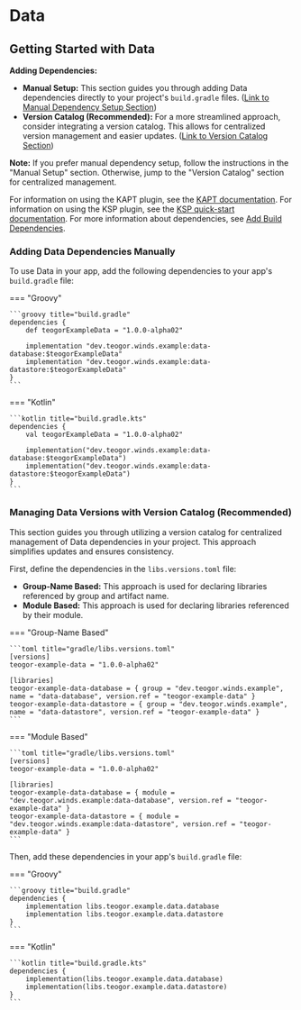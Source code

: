 # Data

[//]: # (REGION-DEPENDENCIES)

## Getting Started with Data

**Adding Dependencies:**

* **Manual Setup:**  This section guides you through adding Data dependencies directly to your project's `build.gradle` files. ([Link to Manual Dependency Setup Section](#adding-Data-dependencies-manually))
* **Version Catalog (Recommended):** For a more streamlined approach, consider integrating a version catalog. This allows for centralized version management and easier updates. ([Link to Version Catalog Section](#managing-Data-versions-with-version-catalog-recommended))

**Note:** If you prefer manual dependency setup, follow the instructions in the "Manual Setup" section. Otherwise, jump to the "Version Catalog" section for centralized management.

For information on using the KAPT plugin, see the [KAPT documentation](https://kotlinlang.org/docs/kapt.html).
For information on using the KSP plugin, see the [KSP quick-start documentation](https://kotlinlang.org/docs/ksp-quickstart.html).
For more information about dependencies, see [Add Build Dependencies](https://developer.android.com/studio/build/dependencies).

### Adding Data Dependencies Manually

To use Data in your app, add the following dependencies to your app's `build.gradle` file:

=== "Groovy"

    ```groovy title="build.gradle"
    dependencies {
        def teogorExampleData = "1.0.0-alpha02"
        
        implementation "dev.teogor.winds.example:data-database:$teogorExampleData"
        implementation "dev.teogor.winds.example:data-datastore:$teogorExampleData"
    }
    ```

=== "Kotlin"

    ```kotlin title="build.gradle.kts"
    dependencies {
        val teogorExampleData = "1.0.0-alpha02"
        
        implementation("dev.teogor.winds.example:data-database:$teogorExampleData")
        implementation("dev.teogor.winds.example:data-datastore:$teogorExampleData")
    }
    ```

### Managing Data Versions with Version Catalog (Recommended)

This section guides you through utilizing a version catalog for centralized management of Data dependencies in your project. This approach simplifies updates and ensures consistency.

First, define the dependencies in the `libs.versions.toml` file:

- **Group-Name Based:** This approach is used for declaring libraries referenced by group and artifact name.
- **Module Based:** This approach is used for declaring libraries referenced by their module.

=== "Group-Name Based"

    ```toml title="gradle/libs.versions.toml"
    [versions]
    teogor-example-data = "1.0.0-alpha02"
    
    [libraries]
    teogor-example-data-database = { group = "dev.teogor.winds.example", name = "data-database", version.ref = "teogor-example-data" }
    teogor-example-data-datastore = { group = "dev.teogor.winds.example", name = "data-datastore", version.ref = "teogor-example-data" }
    ```

=== "Module Based"

    ```toml title="gradle/libs.versions.toml"
    [versions]
    teogor-example-data = "1.0.0-alpha02"
    
    [libraries]
    teogor-example-data-database = { module = "dev.teogor.winds.example:data-database", version.ref = "teogor-example-data" }
    teogor-example-data-datastore = { module = "dev.teogor.winds.example:data-datastore", version.ref = "teogor-example-data" }
    ```

Then, add these dependencies in your app's `build.gradle` file:

=== "Groovy"

    ```groovy title="build.gradle"
    dependencies {
        implementation libs.teogor.example.data.database
        implementation libs.teogor.example.data.datastore
    }
    ```

=== "Kotlin"

    ```kotlin title="build.gradle.kts"
    dependencies {
        implementation(libs.teogor.example.data.database)
        implementation(libs.teogor.example.data.datastore)
    }
    ```

[//]: # (REGION-DEPENDENCIES)

